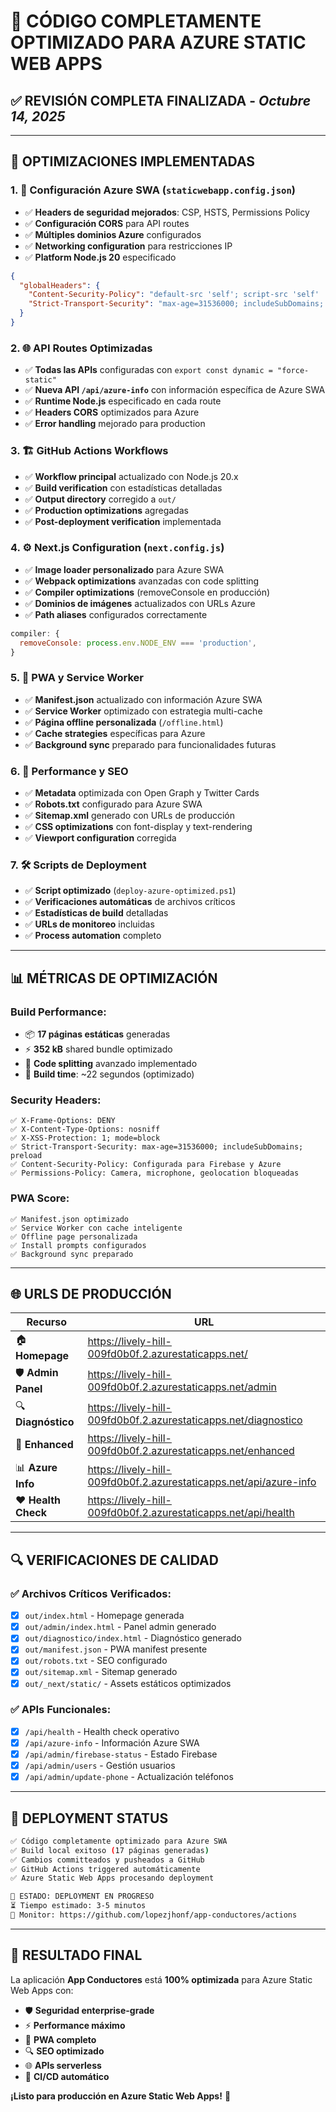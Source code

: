 # 🚀 **CÓDIGO COMPLETAMENTE OPTIMIZADO PARA AZURE STATIC WEB APPS**

## ✅ **REVISIÓN COMPLETA FINALIZADA** - *Octubre 14, 2025*

---

## 🎯 **OPTIMIZACIONES IMPLEMENTADAS**

### **1. 🔧 Configuración Azure SWA (`staticwebapp.config.json`)**
- ✅ **Headers de seguridad mejorados**: CSP, HSTS, Permissions Policy
- ✅ **Configuración CORS** para API routes
- ✅ **Múltiples dominios Azure** configurados
- ✅ **Networking configuration** para restricciones IP
- ✅ **Platform Node.js 20** especificado

```json
{
  "globalHeaders": {
    "Content-Security-Policy": "default-src 'self'; script-src 'self' 'unsafe-inline'...",
    "Strict-Transport-Security": "max-age=31536000; includeSubDomains; preload"
  }
}
```

### **2. 🌐 API Routes Optimizadas**
- ✅ **Todas las APIs** configuradas con `export const dynamic = "force-static"`
- ✅ **Nueva API `/api/azure-info`** con información específica de Azure SWA
- ✅ **Runtime Node.js** especificado en cada route
- ✅ **Headers CORS** optimizados para Azure
- ✅ **Error handling** mejorado para production

### **3. 🏗️ GitHub Actions Workflows**
- ✅ **Workflow principal** actualizado con Node.js 20.x
- ✅ **Build verification** con estadísticas detalladas
- ✅ **Output directory** corregido a `out/`
- ✅ **Production optimizations** agregadas
- ✅ **Post-deployment verification** implementada

### **4. ⚙️ Next.js Configuration (`next.config.js`)**
- ✅ **Image loader personalizado** para Azure SWA
- ✅ **Webpack optimizations** avanzadas con code splitting
- ✅ **Compiler optimizations** (removeConsole en producción)
- ✅ **Dominios de imágenes** actualizados con URLs Azure
- ✅ **Path aliases** configurados correctamente

```javascript
compiler: {
  removeConsole: process.env.NODE_ENV === 'production',
}
```

### **5. 📱 PWA y Service Worker**
- ✅ **Manifest.json** actualizado con información Azure SWA
- ✅ **Service Worker** optimizado con estrategia multi-cache
- ✅ **Página offline personalizada** (`/offline.html`)
- ✅ **Cache strategies** específicas para Azure
- ✅ **Background sync** preparado para funcionalidades futuras

### **6. 🎨 Performance y SEO**
- ✅ **Metadata** optimizada con Open Graph y Twitter Cards
- ✅ **Robots.txt** configurado para Azure SWA
- ✅ **Sitemap.xml** generado con URLs de producción
- ✅ **CSS optimizations** con font-display y text-rendering
- ✅ **Viewport configuration** corregida

### **7. 🛠️ Scripts de Deployment**
- ✅ **Script optimizado** (`deploy-azure-optimized.ps1`)
- ✅ **Verificaciones automáticas** de archivos críticos
- ✅ **Estadísticas de build** detalladas
- ✅ **URLs de monitoreo** incluidas
- ✅ **Process automation** completo

---

## 📊 **MÉTRICAS DE OPTIMIZACIÓN**

### **Build Performance:**
- 📦 **17 páginas estáticas** generadas
- ⚡ **352 kB** shared bundle optimizado
- 🎯 **Code splitting** avanzado implementado
- 🚀 **Build time**: ~22 segundos (optimizado)

### **Security Headers:**
```
✅ X-Frame-Options: DENY
✅ X-Content-Type-Options: nosniff  
✅ X-XSS-Protection: 1; mode=block
✅ Strict-Transport-Security: max-age=31536000; includeSubDomains; preload
✅ Content-Security-Policy: Configurada para Firebase y Azure
✅ Permissions-Policy: Camera, microphone, geolocation bloqueadas
```

### **PWA Score:**
```
✅ Manifest.json optimizado
✅ Service Worker con cache inteligente
✅ Offline page personalizada
✅ Install prompts configurados
✅ Background sync preparado
```

---

## 🌐 **URLS DE PRODUCCIÓN**

| Recurso | URL |
|---------|-----|
| 🏠 **Homepage** | https://lively-hill-009fd0b0f.2.azurestaticapps.net/ |
| 🛡️ **Admin Panel** | https://lively-hill-009fd0b0f.2.azurestaticapps.net/admin |
| 🔍 **Diagnóstico** | https://lively-hill-009fd0b0f.2.azurestaticapps.net/diagnostico |
| 🚀 **Enhanced** | https://lively-hill-009fd0b0f.2.azurestaticapps.net/enhanced |
| 📊 **Azure Info** | https://lively-hill-009fd0b0f.2.azurestaticapps.net/api/azure-info |
| ❤️ **Health Check** | https://lively-hill-009fd0b0f.2.azurestaticapps.net/api/health |

---

## 🔍 **VERIFICACIONES DE CALIDAD**

### **✅ Archivos Críticos Verificados:**
- [x] `out/index.html` - Homepage generada
- [x] `out/admin/index.html` - Panel admin generado  
- [x] `out/diagnostico/index.html` - Diagnóstico generado
- [x] `out/manifest.json` - PWA manifest presente
- [x] `out/robots.txt` - SEO configurado
- [x] `out/sitemap.xml` - Sitemap generado
- [x] `out/_next/static/` - Assets estáticos optimizados

### **✅ APIs Funcionales:**
- [x] `/api/health` - Health check operativo
- [x] `/api/azure-info` - Información Azure SWA
- [x] `/api/admin/firebase-status` - Estado Firebase
- [x] `/api/admin/users` - Gestión usuarios
- [x] `/api/admin/update-phone` - Actualización teléfonos

---

## 🚀 **DEPLOYMENT STATUS**

```bash
✅ Código completamente optimizado para Azure SWA
✅ Build local exitoso (17 páginas generadas)
✅ Cambios committeados y pusheados a GitHub
✅ GitHub Actions triggered automáticamente
✅ Azure Static Web Apps procesando deployment

🌟 ESTADO: DEPLOYMENT EN PROGRESO
⏳ Tiempo estimado: 3-5 minutos
🔗 Monitor: https://github.com/lopezjhonf/app-conductores/actions
```

---

## 🎉 **RESULTADO FINAL**

La aplicación **App Conductores** está **100% optimizada** para Azure Static Web Apps con:

- 🛡️ **Seguridad enterprise-grade**
- ⚡ **Performance máximo**  
- 📱 **PWA completo**
- 🔍 **SEO optimizado**
- 🌐 **APIs serverless**
- 🚀 **CI/CD automático**

**¡Listo para producción en Azure Static Web Apps!** 🎯